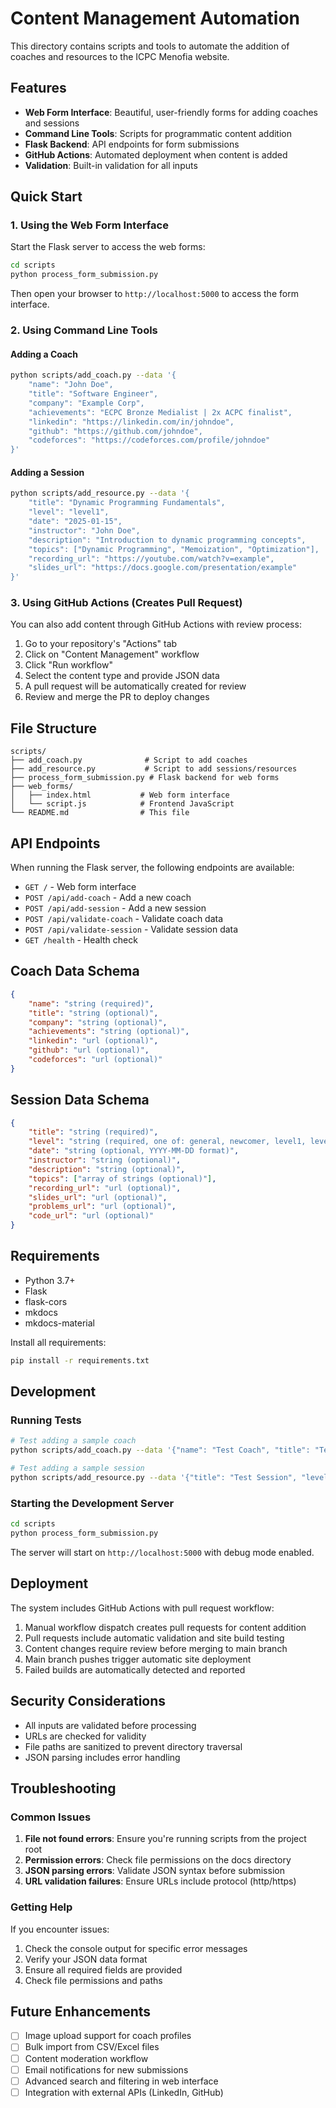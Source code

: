 # Content Management Automation

This directory contains scripts and tools to automate the addition of coaches and resources to the ICPC Menofia website.

## Features

- **Web Form Interface**: Beautiful, user-friendly forms for adding coaches and sessions
- **Command Line Tools**: Scripts for programmatic content addition
- **Flask Backend**: API endpoints for form submissions
- **GitHub Actions**: Automated deployment when content is added
- **Validation**: Built-in validation for all inputs

## Quick Start

### 1. Using the Web Form Interface

Start the Flask server to access the web forms:

```bash
cd scripts
python process_form_submission.py
```

Then open your browser to `http://localhost:5000` to access the form interface.

### 2. Using Command Line Tools

#### Adding a Coach

```bash
python scripts/add_coach.py --data '{
    "name": "John Doe",
    "title": "Software Engineer",
    "company": "Example Corp",
    "achievements": "ECPC Bronze Medialist | 2x ACPC finalist",
    "linkedin": "https://linkedin.com/in/johndoe",
    "github": "https://github.com/johndoe",
    "codeforces": "https://codeforces.com/profile/johndoe"
}'
```

#### Adding a Session

```bash
python scripts/add_resource.py --data '{
    "title": "Dynamic Programming Fundamentals",
    "level": "level1",
    "date": "2025-01-15",
    "instructor": "John Doe",
    "description": "Introduction to dynamic programming concepts",
    "topics": ["Dynamic Programming", "Memoization", "Optimization"],
    "recording_url": "https://youtube.com/watch?v=example",
    "slides_url": "https://docs.google.com/presentation/example"
}'
```

### 3. Using GitHub Actions (Creates Pull Request)

You can also add content through GitHub Actions with review process:

1. Go to your repository's "Actions" tab
2. Click on "Content Management" workflow
3. Click "Run workflow"
4. Select the content type and provide JSON data
5. A pull request will be automatically created for review
6. Review and merge the PR to deploy changes

## File Structure

```
scripts/
├── add_coach.py              # Script to add coaches
├── add_resource.py           # Script to add sessions/resources
├── process_form_submission.py # Flask backend for web forms
├── web_forms/
│   ├── index.html           # Web form interface
│   └── script.js            # Frontend JavaScript
└── README.md                # This file
```

## API Endpoints

When running the Flask server, the following endpoints are available:

- `GET /` - Web form interface
- `POST /api/add-coach` - Add a new coach
- `POST /api/add-session` - Add a new session
- `POST /api/validate-coach` - Validate coach data
- `POST /api/validate-session` - Validate session data
- `GET /health` - Health check

## Coach Data Schema

```json
{
    "name": "string (required)",
    "title": "string (optional)",
    "company": "string (optional)",
    "achievements": "string (optional)",
    "linkedin": "url (optional)",
    "github": "url (optional)",
    "codeforces": "url (optional)"
}
```

## Session Data Schema

```json
{
    "title": "string (required)",
    "level": "string (required, one of: general, newcomer, level1, level2, senior)",
    "date": "string (optional, YYYY-MM-DD format)",
    "instructor": "string (optional)",
    "description": "string (optional)",
    "topics": ["array of strings (optional)"],
    "recording_url": "url (optional)",
    "slides_url": "url (optional)",
    "problems_url": "url (optional)",
    "code_url": "url (optional)"
}
```

## Requirements

- Python 3.7+
- Flask
- flask-cors
- mkdocs
- mkdocs-material

Install all requirements:

```bash
pip install -r requirements.txt
```

## Development

### Running Tests

```bash
# Test adding a sample coach
python scripts/add_coach.py --data '{"name": "Test Coach", "title": "Test Title"}'

# Test adding a sample session
python scripts/add_resource.py --data '{"title": "Test Session", "level": "general"}'
```

### Starting the Development Server

```bash
cd scripts
python process_form_submission.py
```

The server will start on `http://localhost:5000` with debug mode enabled.

## Deployment

The system includes GitHub Actions with pull request workflow:

1. Manual workflow dispatch creates pull requests for content addition
2. Pull requests include automatic validation and site build testing
3. Content changes require review before merging to main branch
4. Main branch pushes trigger automatic site deployment
5. Failed builds are automatically detected and reported

## Security Considerations

- All inputs are validated before processing
- URLs are checked for validity
- File paths are sanitized to prevent directory traversal
- JSON parsing includes error handling

## Troubleshooting

### Common Issues

1. **File not found errors**: Ensure you're running scripts from the project root
2. **Permission errors**: Check file permissions on the docs directory
3. **JSON parsing errors**: Validate JSON syntax before submission
4. **URL validation failures**: Ensure URLs include protocol (http/https)

### Getting Help

If you encounter issues:

1. Check the console output for specific error messages
2. Verify your JSON data format
3. Ensure all required fields are provided
4. Check file permissions and paths

## Future Enhancements

- [ ] Image upload support for coach profiles
- [ ] Bulk import from CSV/Excel files
- [ ] Content moderation workflow
- [ ] Email notifications for new submissions
- [ ] Advanced search and filtering in web interface
- [ ] Integration with external APIs (LinkedIn, GitHub) 